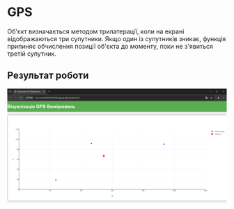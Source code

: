﻿# GPS

Об'єкт визначається методом трилатерації, коли на екрані відображаються три супутники. Якщо один із супутників зникає, функція припиняє обчислення позиції об'єкта до моменту, поки не з'явиться третій супутник.

## Результат роботи 

![](screenshots/s1.png)
